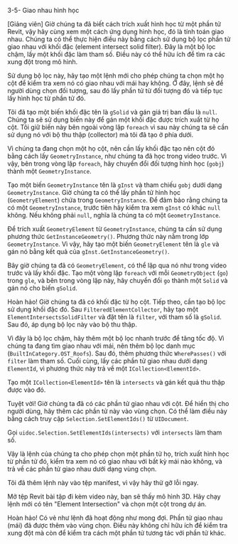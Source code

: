 3-5- Giao nhau hình học  

[Giảng viên] Giờ chúng ta đã biết cách trích xuất hình học từ một phần tử Revit, vậy hãy cùng xem một cách ứng dụng hình học, đó là tính toán giao nhau. Chúng ta có thể thực hiện điều này bằng cách sử dụng bộ lọc phần tử giao nhau với khối đặc (element intersect solid filter). Đây là một bộ lọc chậm, lấy một khối đặc làm tham số. Điều này có thể hữu ích để tìm ra các xung đột trong mô hình.  

Sử dụng bộ lọc này, hãy tạo một lệnh mới cho phép chúng ta chọn một họ cột để kiểm tra xem nó có giao nhau với mái hay không. Ở đây, lệnh sẽ để người dùng chọn đối tượng, sau đó lấy phần tử từ đối tượng đó và tiếp tục lấy hình học từ phần tử đó.  

Tôi đã tạo một biến khối đặc tên là `gSolid` và gán giá trị ban đầu là `null`. Chúng ta sẽ sử dụng biến này để gán một khối đặc được trích xuất từ họ cột. Tôi giữ biến này bên ngoài vòng lặp `foreach` vì sau này chúng ta sẽ cần sử dụng nó với bộ thu thập (collector) mà tôi đã tạo ở phía dưới.  

Vì chúng ta đang chọn một họ cột, nên cần lấy khối đặc tạo nên cột đó bằng cách lấy `GeometryInstance`, như chúng ta đã học trong video trước. Vì vậy, bên trong vòng lặp `foreach`, hãy chuyển đổi đối tượng hình học (`gobj`) thành một `GeometryInstance`.  

Tạo một biến `GeometryInstance` tên là `gInst` và tham chiếu `gobj` dưới dạng `GeometryInstance`. Giờ chúng ta có thể lấy phần tử hình học (`GeometryElement`) chứa trong `GeometryInstance`. Để đảm bảo rằng chúng ta có một `GeometryInstance`, trước tiên hãy kiểm tra xem `gInst` có khác `null` không. Nếu không phải `null`, nghĩa là chúng ta có một `GeometryInstance`.  

Để trích xuất `GeometryElement` từ `GeometryInstance`, chúng ta cần sử dụng phương thức `GetInstanceGeometry()`. Phương thức này nằm trong lớp `GeometryInstance`. Vì vậy, hãy tạo một biến `GeometryElement` tên là `gle` và gán nó bằng kết quả của `gInst.GetInstanceGeometry()`.  

Bây giờ chúng ta đã có `GeometryElement`, có thể lặp qua nó như trong video trước và lấy khối đặc. Tạo một vòng lặp `foreach` với mỗi `GeometryObject` (`go`) trong `gle`, và bên trong vòng lặp này, hãy chuyển đổi `go` thành một `Solid` và gán nó cho biến `gSolid`.  

Hoàn hảo! Giờ chúng ta đã có khối đặc từ họ cột. Tiếp theo, cần tạo bộ lọc sử dụng khối đặc đó. Sau `FilteredElementCollector`, hãy tạo một `ElementIntersectsSolidFilter` và đặt tên là `filter`, với tham số là `gSolid`. Sau đó, áp dụng bộ lọc này vào bộ thu thập.  

Vì đây là bộ lọc chậm, hãy thêm một bộ lọc nhanh trước để tăng tốc độ. Vì chúng ta đang tìm giao nhau với mái, nên thêm bộ lọc danh mục (`BuiltInCategory.OST_Roofs`). Sau đó, thêm phương thức `WherePasses()` với `filter` làm tham số. Cuối cùng, lấy các phần tử giao nhau dưới dạng `ElementId`, vì phương thức này trả về một `ICollection<ElementId>`.  

Tạo một `ICollection<ElementId>` tên là `intersects` và gán kết quả thu thập được vào đó.  

Tuyệt vời! Giờ chúng ta đã có các phần tử giao nhau với cột. Để hiển thị cho người dùng, hãy thêm các phần tử này vào vùng chọn. Có thể làm điều này bằng cách truy cập `Selection.SetElementIds()` từ `UIDocument`.  

Gọi `uidoc.Selection.SetElementIds(intersects)` với `intersects` làm tham số.  

Vậy là lệnh của chúng ta cho phép chọn một phần tử họ, trích xuất hình học từ phần tử đó, kiểm tra xem nó có giao nhau với bất kỳ mái nào không, và trả về các phần tử giao nhau dưới dạng vùng chọn.  

Tôi đã thêm lệnh này vào tệp manifest, vì vậy hãy thử gỡ lỗi ngay.  

Mở tệp Revit bài tập đi kèm video này, bạn sẽ thấy mô hình 3D. Hãy chạy lệnh mới có tên "Element Intersection" và chọn một cột trong dự án.  

Hoàn hảo! Có vẻ như lệnh đã hoạt động như mong đợi. Phần tử giao nhau (mái) đã được thêm vào vùng chọn. Điều này không chỉ hữu ích để kiểm tra xung đột mà còn để kiểm tra cách một phần tử tương tác với phần tử khác.